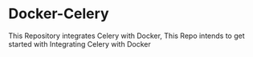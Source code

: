 # Docker-Celery
This Repository integrates Celery with Docker, This Repo intends to get started with Integrating Celery with Docker

